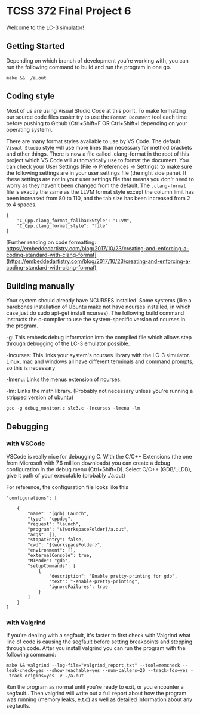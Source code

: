 # TCSS 372 Final Project 6

Welcome to the LC-3 simulator! <deleteThisChange>

## Getting Started

Depending on which branch of development you're working with, you can run the following command to build and run the program in one go.
```
make && ./a.out
```

## Coding style

Most of us are using Visual Studio Code at this point. To make formatting our source code files easier try to use the `Format Document` tool each time before pushing to Github (Ctrl+Shift+F OR Ctrl+Shift+I depending on your operating system).

There are many format styles available to use by VS Code. The default `Visual Studio` style will use more lines than necessary for method brackets and other things. There is now a file called .clang-format in the root of this project which VS Code will automatically use to format the document. You can check your User Settings (File -> Preferences -> Settings) to make sure the following settings are in your user settings file (the right side pane). If these settings are not in your user settings file that means you don't need to worry as they haven't been changed from the default. The `.clang-format` file is exactly the same as the LLVM format style except the column limit has been increased from 80 to 110, and the tab size has been increased from 2 to 4 spaces.
```
{
    "C_Cpp.clang_format_fallbackStyle": "LLVM",
    "C_Cpp.clang_format_style": "file"
}
```
[Further reading on code formatting: https://embeddedartistry.com/blog/2017/10/23/creating-and-enforcing-a-coding-standard-with-clang-format](https://embeddedartistry.com/blog/2017/10/23/creating-and-enforcing-a-coding-standard-with-clang-format)

## Building manually

Your system should already have NCURSES installed. Some systems (like a barebones installation of Ubuntu make not have ncurses installed, in which case just do sudo apt-get install ncurses). The following build command instructs the c-compiler to use the system-specific version of ncurses in the program.

-g: This embeds debug information into the compiled file which allows step through debugging of the LC-3 emulator possible.

-lncurses: This links your system's ncurses library with the LC-3 simulator. Linux, mac and windows all have different terminals and command prompts, so this is necessary

-lmenu: Links the menus extension of ncurses.

-lm: Links the math library. (Probably not necessary unless you're running a stripped version of ubuntu)

```
gcc -g debug_monitor.c slc3.c -lncurses -lmenu -lm
```

## Debugging

### with VSCode

VSCode is really nice for debugging C. With the C/C++ Extensions (the one from Microsoft with 7.6 million downloads) you can create a debug configuration in the debug menu (Ctrl+Shift+D). Select C/C++ (GDB/LLDB), give it path of your executable (probably ./a.out)

For reference, the configuration file looks like this
```
"configurations": [
    
    {
        "name": "(gdb) Launch",
        "type": "cppdbg",
        "request": "launch",
        "program": "${workspaceFolder}/a.out",
        "args": [],
        "stopAtEntry": false,
        "cwd": "${workspaceFolder}",
        "environment": [],
        "externalConsole": true,
        "MIMode": "gdb",
        "setupCommands": [
            {
                "description": "Enable pretty-printing for gdb",
                "text": "-enable-pretty-printing",
                "ignoreFailures": true
            }
        ]
    }
]
```
### with Valgrind

If you're dealing with a segfault, it's faster to first check with Valgrind what line of code is causing the segfault before setting breakpoints and stepping through code. After you install valgrind you can run the program with the following command:

```
make && valgrind --log-file="valgrind_report.txt" --tool=memcheck --leak-check=yes --show-reachable=yes --num-callers=20 --track-fds=yes --track-origins=yes -v ./a.out
```

Run the program as normal until you're ready to exit, or you encounter a segfault.. Then valgrind will write out a full report about how the program was running (memory leaks, e.t.c) as well as detailed information about any segfaults.

